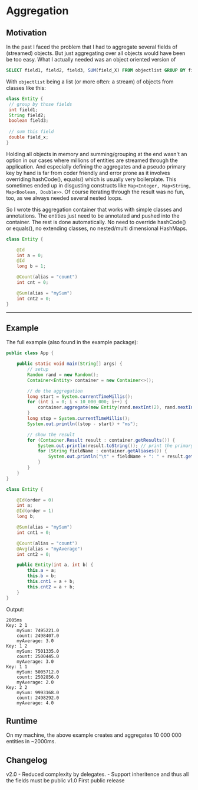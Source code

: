 # Aggregation

## Motivation 
In the past I faced the problem that I had to aggregate several fields of (streamed) objects. But just aggregating over 
all objects would have been be too easy. What I actually needed was an object oriented version of 
```sql
SELECT field1, field2, field3, SUM(field_X) FROM objectlist GROUP BY field1, field2, field3
```
With ```objectlist``` being a list (or more often: a stream) of objects from classes like this:
```java
class Entity {
 // group by those fields
 int field1;
 String field2;
 boolean field3;
 
 // sum this field
 double field_x;
}
```
Holding all objects in memory and summing/grouping at the end wasn't an option in our cases where millions of 
entities are streamed through the application. And especially defining the aggregates and a pseudo primary key by 
hand is far from coder friendly and error prone as it involves overriding hashCode(), equals() which is usually 
very boilerplate.
This sometimes ended up in disgusting constructs like ```Map<Integer, Map<String, Map<Boolean, Double>>```.
Of course iterating through the result was no fun, too, as we always needed several nested loops.

So I wrote this aggregation container that works with simple classes and annotations.
The entities just need to be annotated and pushed into the container. The rest is done automatically. No need to 
override hashCode() or equals(), no extending classes, no nested/multi dimensional HashMaps.
```java
class Entity {

    @Id 
    int a = 0;
    @Id 
    long b = 1;

    @Count(alias = "count")
    int cnt = 0;

    @Sum(alias = "mySum")
    int cnt2 = 0;
}
```

---

## Example
The full example (also found in the example package):

```java
public class App {

    public static void main(String[] args) {
        // setup
        Random rand = new Random();
        Container<Entity> container = new Container<>();

        // do the aggregation
        long start = System.currentTimeMillis();
        for (int i = 0; i < 10_000_000; i++) {
            container.aggregate(new Entity(rand.nextInt(2), rand.nextInt(2)));
        }
        long stop = System.currentTimeMillis();
        System.out.println((stop - start) + "ms");

        // show the result
        for (Container.Result result : container.getResults()) {
            System.out.println(result.toString()); // print the primary key(s)
            for (String fieldName : container.getAliases()) {
                System.out.println("\t" + fieldName + ": " + result.getDouble(fieldName));
            }
        }
    }
}

class Entity {

    @Id(order = 0)
    int a;
    @Id(order = 1)
    long b;

    @Sum(alias = "mySum")
    int cnt1 = 0;

    @Count(alias = "count")
    @Avg(alias = "myAverage")
    int cnt2 = 0;

    public Entity(int a, int b) {
        this.a = a;
        this.b = b;
        this.cnt1 = a + b;
        this.cnt2 = a + b;
    }
}
```

Output:
```
2005ms
Key: 2 1 
	mySum: 7495221.0
	count: 2498407.0
	myAverage: 3.0
Key: 1 2 
	mySum: 7501335.0
	count: 2500445.0
	myAverage: 3.0
Key: 1 1 
	mySum: 5005712.0
	count: 2502856.0
	myAverage: 2.0
Key: 2 2 
	mySum: 9993168.0
	count: 2498292.0
	myAverage: 4.0

```

## Runtime
On my machine, the above example creates and aggregates 10 000 000 entities in ~2000ms.


## Changelog
v2.0 
    - Reduced complexity by delegates.
    - Support inheritence and thus all the fields must be public
v1.0 First public release